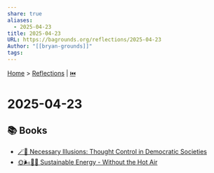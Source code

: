 ```yaml
---
share: true
aliases:
  - 2025-04-23
title: 2025-04-23
URL: https://bagrounds.org/reflections/2025-04-23
Author: "[[bryan-grounds]]"
tags: 
---
```

[Home](../index.md) > [Reflections](./index.md) | [⏮️](./2025-04-22.md)  
# 2025-04-23  
## 📚 Books  
- [🪄💭 Necessary Illusions: Thought Control in Democratic Societies](../books/necessary-illusions.md)  
- [🌞🌬️🌊🌋 Sustainable Energy - Without the Hot Air](../books/sustainable-energy-without-the-hot-air.md)  
